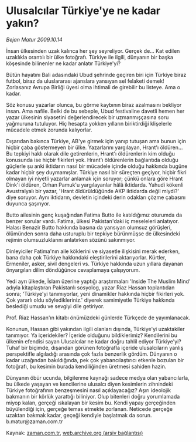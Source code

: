 # Ulusalcılar Türkiye'ye ne kadar yakın?

*Bejan Matur 2009.10.14*

<tr><td class="metin" colspan="2" style="padding-top: 20px; padding-left: 5px; padding-right: 10px;">İnsan ülkesinden uzak kalınca her şey seyreliyor. Gerçek de... Kat edilen uzaklıkla orantılı bir ülke fotoğrafı. Türkiye ile ilgili, dünyanın bir başka köşesinde bilinenler ne kadar anlatır Türkiye'yi?</td></tr><tr><td class="metin" colspan="2" style="padding-top: 20px; padding-left: 5px; padding-right: 10px;"><p>Bütün hayatını Bali adasındaki Ubud şehrinde geçiren biri için Türkiye biraz futbol, biraz da uluslararası ajanslara yansıyan sel felaketi demek! Zorlasanız Avrupa Birliği üyesi olma ihtimali de girebilir bu listeye. Ama o kadar.
<p>Söz konusu yazarlar olunca, bu görme kaybının biraz azalmasını bekliyor insan. Ama nafile. Belki de bu sebeple, Ubud festivaline davetli hemen her yazar ülkesinin siyasetini değerlendirecek bir uzmanmışçasına soru yağmuruna tutuluyor. Hiç hesapta yokken yılların biriktirdiği klişelerle mücadele etmek zorunda kalıyorlar.
<p>Dışarıdan bakınca Türkiye, AB'ye girmek için yanıp tutuşan ama bunun için hiçbir çaba göstermeyen bir ülke. Yazarlarını yargılayan, Hrant'ı öldüren... Bu tepkiyi haklı olarak dile getirenlerin, Hrant'ı öldürenlerin kim olduğu konusunda ise hiçbir fikirleri yok. Hrant'ı öldürenlerin bağlantıda olduğu güçlerle şu anki iktidarın nasıl bir mücadele içinde olduğu hakkında bugüne kadar hiçbir şey duymamışlar. Türkiye nasıl bir süreçten geçiyor, hiçbir fikri olmayan iyi niyetli yazarlar anlamak için soruyor; çünkü onlara göre Hrant Dink'i öldüren, Orhan Pamuk'u yargılayanlar hâlâ iktidarda. Yahudi kökenli Avustralyalı bir yazar, 'Hrant öldürüldüğünde AKP iktidarda değil miydi?' diye soruyor. Aynı iktidarın, devletin içindeki derin odakları çözme çabasını duyunca şaşırıyor. 
<p>Butto ailesinin genç kuşağından Fatima Butto ile katıldığımız oturumda da benzer sorular vardı. Fatima, ülkesi Pakistan'daki iç meseleleri anlatıyor. Halası Benazir Butto hakkında basına da yansıyan olumsuz görüşleri, ölümünden sonra daha usturuplu bir tepkiye bürünmüşse de ülkesindeki rejimin olumsuzluklarını anlatırken sözünü sakınmıyor.
<p>Dinleyiciler Fatima'nın aile köklerini ve siyasetle ilişkisini merak ederken, bana daha çok Türkiye hakkındaki eleştirilerini aktarıyorlar. Kürtler, Ermeniler, asker, sivil dengeleri vs. Türkiye hakkında uzun yıllara dayanan önyargıları dilim döndüğünce cevaplamaya çalışıyorum.
<p>Yedi ayrı ülkede, İslam üzerine yaptığı araştırmaları 'Inside The Muslim Mind' adıyla kitaplaştıran Pakistanlı sosyolog, yazar Riaz Hassan toplantıdan sonra; 'Türkiye'yi tanımıyorlar, yeni dinamikler hakkında hiçbir fikirleri yok. Çok yararlı oldu söyledikleriniz.' diyerek samimiyetle Türkiye hakkında beslediği umudu ve sevgiyi dile getiriyor.
<p>Prof. Riaz Hassan'ın kitabı önümüzdeki günlerde Türkçede de yayımlanacak.
<p>Konunun, Hassan gibi yakından ilgili olanları dışında, Türkiye'yi uzaktakiler tanımıyor. Ya içeridekiler? İçeride olduğunu bildiklerimiz? Kendilerini bu ülkenin efendisi sayan Ulusalcılar ne kadar doğru tahlil ediyor Türkiye'yi? Tuhaf bir biçimde, dışarıdan görünen fotoğrafla içeride ulusalcıların yanlış perspektifle algıladığı arasında çok fazla benzerlik gördüm. Dünyanın o kadar uzağından bakıldığında, pek çok yabancılaştırıcı etkenle bozulan bir fotoğrafı, bu kesimin burada kendiliğinden üretmesi sahiden hazin.
<p>Dünyanın öbür ucunda, bilgilenme kaynağı sadece medya olan yabancılarla, bu ülkede yaşayan ve kendilerine ulusalcı diyen kesimlerin zihnindeki Türkiye fotoğrafının benzeşmesini nasıl açıklayacağız? Aşırı ideolojik bakmanın bir körlük yarattığı biliniyor. Olup bitenleri doğru yorumlamada miyop kalan, gerçeği ıskalayan bir kesim bu. Kendi yapay gerçeğinden büyülendiği için, gerçeğe temas etmekte zorlanan. Neticede gerçeğe uzaktan bakmak kadar, geçeği kendiyle başlatmak da sorun. b.matur@zaman.com.tr<br/></p></p></p></p></p></p></p></p></p></td></tr>

Kaynak: [zaman.com.tr](http://zaman.com.tr/yazar.do?yazino=903118), [web.archive.org (arşiv bağlantısı)](http://web.archive.org/web/20091023193234/http://www.zaman.com.tr:80/yazar.do?yazino=903118)
